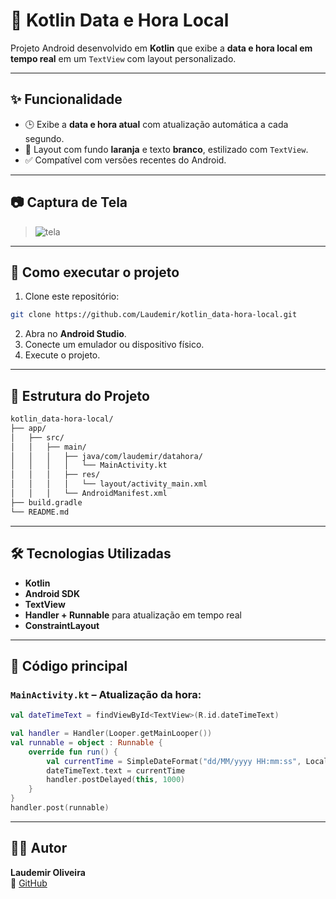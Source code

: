 # 📅 Kotlin Data e Hora Local

Projeto Android desenvolvido em **Kotlin** que exibe a **data e hora local em tempo real** em um `TextView` com layout personalizado.

---

## ✨ Funcionalidade

- 🕒 Exibe a **data e hora atual** com atualização automática a cada segundo.
- 🎨 Layout com fundo **laranja** e texto **branco**, estilizado com `TextView`.
- ✅ Compatível com versões recentes do Android.

---

## 📷 Captura de Tela

> ![tela](https://github.com/user-attachments/assets/ec1a8dab-3665-4747-bb90-c39e8c872315)


---

## 🚀 Como executar o projeto

1. Clone este repositório:

```bash
git clone https://github.com/Laudemir/kotlin_data-hora-local.git
```

2. Abra no **Android Studio**.
3. Conecte um emulador ou dispositivo físico.
4. Execute o projeto.

---

## 🧱 Estrutura do Projeto

```bash
kotlin_data-hora-local/
├── app/
│   ├── src/
│   │   ├── main/
│   │   │   ├── java/com/laudemir/datahora/
│   │   │   │   └── MainActivity.kt
│   │   │   ├── res/
│   │   │   │   └── layout/activity_main.xml
│   │   │   └── AndroidManifest.xml
├── build.gradle
└── README.md
```

---

## 🛠️ Tecnologias Utilizadas

- **Kotlin**
- **Android SDK**
- **TextView**
- **Handler + Runnable** para atualização em tempo real
- **ConstraintLayout**

---

## 📄 Código principal

### `MainActivity.kt` – Atualização da hora:

```kotlin
val dateTimeText = findViewById<TextView>(R.id.dateTimeText)

val handler = Handler(Looper.getMainLooper())
val runnable = object : Runnable {
    override fun run() {
        val currentTime = SimpleDateFormat("dd/MM/yyyy HH:mm:ss", Locale.getDefault()).format(Date())
        dateTimeText.text = currentTime
        handler.postDelayed(this, 1000)
    }
}
handler.post(runnable)
```

---

## 🧑‍💻 Autor

**Laudemir Oliveira**  
🔗 [GitHub](https://github.com/Laudemir)
